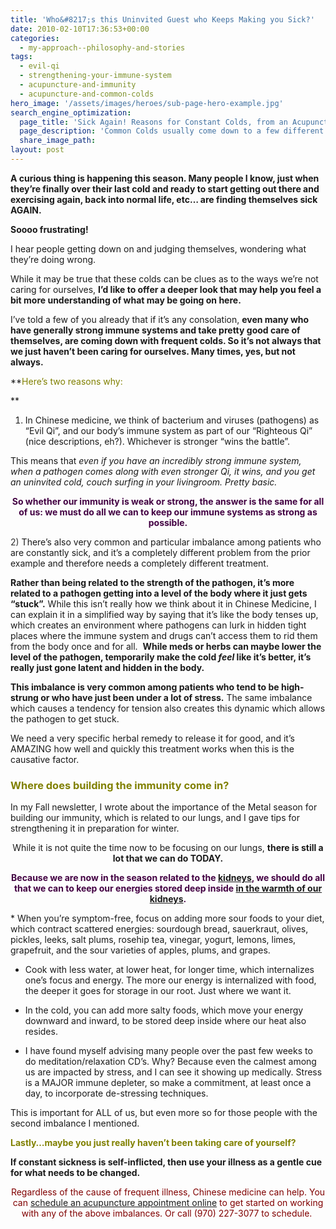 ```yaml
---
title: 'Who&#8217;s this Uninvited Guest who Keeps Making you Sick?'
date: 2010-02-10T17:36:53+00:00
categories:
  - my-approach--philosophy-and-stories
tags:
  - evil-qi
  - strengthening-your-immune-system
  - acupuncture-and-immunity
  - acupuncture-and-common-colds
hero_image: '/assets/images/heroes/sub-page-hero-example.jpg'
search_engine_optimization:
  page_title: 'Sick Again! Reasons for Constant Colds, from an Acupuncture Perspective  '
  page_description: 'Common Colds usually come down to a few different explanations from an acupuncture perspective. And there are effective treatments for each one. '
  share_image_path:
layout: post
---
```

**A curious thing is happening this season. Many people I know, just when they&#8217;re finally over their last cold and ready to start getting out there and exercising again, back into normal life, etc&#8230; are finding themselves sick AGAIN.** 

**Soooo frustrating!**

I hear people getting down on and judging themselves, wondering what they&#8217;re doing wrong.

While it may be true that these colds can be clues as to the ways we&#8217;re not caring for ourselves, **I&#8217;d like to offer a deeper look that may help you feel a bit more understanding of what may be going on here.**

I&#8217;ve told a few of you already that if it&#8217;s any consolation, **even many who have generally strong immune systems and take pretty good care of themselves, are coming down with frequent colds. So it&#8217;s not always that we just haven&#8217;t been caring for ourselves. Many times, yes, but not always.** 

**<span style="color: #808000;">Here&#8217;s two reasons why:</span>
  
** 

1) In Chinese medicine, we think of bacterium and viruses (pathogens) as &#8220;Evil Qi&#8221;, and our body&#8217;s immune system as part of our &#8220;Righteous Qi&#8221; (nice descriptions, eh?). Whichever is stronger &#8220;wins the battle&#8221;.

This means that _even if you have an incredibly strong immune system, when a pathogen comes along with even stronger Qi, it wins, and you get an uninvited cold, couch surfing in your livingroom. Pretty basic._

<p style="text-align: center;">
  <span style="color: #420042;"><strong>So whether our immunity is weak or strong, the answer is the same for all of us: we must do all we can to keep our immune systems as strong as possible.</strong></span>
</p>

<span style="color: #808000;"><span style="color: #333333;">2)</span> </span>There&#8217;s also very common and particular imbalance among patients who are constantly sick, and it&#8217;s a completely different problem from the prior example and therefore needs a completely different treatment.

**Rather than being related to the strength of the pathogen, it&#8217;s more related to a pathogen getting into a level of the body where it just gets &#8220;stuck&#8221;.** While this isn&#8217;t really how we think about it in Chinese Medicine, I can explain it in a simplified way by saying that it&#8217;s like the body tenses up, which creates an environment where pathogens can lurk in hidden tight places where the immune system and drugs can&#8217;t access them to rid them from the body once and for all.  **While meds or herbs can maybe lower the level of the pathogen, temporarily make the cold _feel_ like it&#8217;s better, it&#8217;s really just gone latent and hidden in the body.**

**This imbalance is very common among patients who tend to be high-strung or who have just been under a lot of stress.** The same imbalance which causes a tendency for tension also creates this dynamic which allows the pathogen to get stuck.

We need a very specific herbal remedy to release it for good, and it&#8217;s AMAZING how well and quickly this treatment works when this is the causative factor.

### <span style="color: #808000;">Where does building the immunity come in?</span>

In my Fall newsletter, I wrote about the importance of the Metal season for building our immunity, which is related to our lungs, and I gave tips for strengthening it in preparation for winter.

<p style="text-align: center;">
  While it is not quite the time now to be focusing on our lungs, <strong>there is still a lot that we can do TODAY.</strong>
</p>

<p style="text-align: center;">
  <span style="color: #420042;"><strong>Because we are now in the season related to the <a href="http://www.wisdomwaysacupuncture.com/2018/01/12/the-depths-of-water-will-keep-you-balanced-this-winter/">kidneys</a>, we should do all that we can to keep our energies stored deep inside <a href="http://www.wisdomwaysacupuncture.com/2017/12/29/is-your-jing-depleted/">in the warmth of our kidneys</a>.</strong></span>
</p>

<p style="text-align: left;">
  * When you&#8217;re symptom-free, focus on adding more sour foods to your diet, which contract scattered energies: sourdough bread, sauerkraut, olives, pickles, leeks, salt plums, rosehip tea, vinegar, yogurt, lemons, limes, grapefruit, and the sour varieties of apples, plums, and grapes.
</p>

* Cook with less water, at lower heat, for longer time, which internalizes one&#8217;s focus and energy. The more our energy is internalized with food, the deeper it goes for storage in our root. Just where we want it.

* In the cold, you can add more salty foods, which move your energy downward and inward, to be stored deep inside where our heat also resides.

* I have found myself advising many people over the past few weeks to do meditation/relaxation CD&#8217;s. Why? Because even the calmest among us are impacted by stress, and I can see it showing up medically. Stress is a MAJOR immune depleter, so make a commitment, at least once a day, to incorporate de-stressing techniques.

This is important for ALL of us, but even more so for those people with the second imbalance I mentioned.

<span style="color: #808000;"><strong>Lastly&#8230;maybe you just really haven&#8217;t been taking care of yourself?</strong></span>

**If constant sickness is self-inflicted, then use your illness as a gentle cue for what needs to be changed.**

<p style="text-align: center;">
  <span style="color: #800000;">Regardless of the cause of frequent illness, Chinese medicine can help. You can</span> <a href="http://www.wisdomwaysacupuncture.com/acupuncture-appointment-scheduling/">schedule an acupuncture appointment online</a> <span style="color: #800000;">to get started on working with any of the above imbalances. Or call (970) 227-3077 to schedule. </span>
</p>

<p style="text-align: center;">
  <strong><span style="color: #420042;"> </span></strong>
</p>

&nbsp;